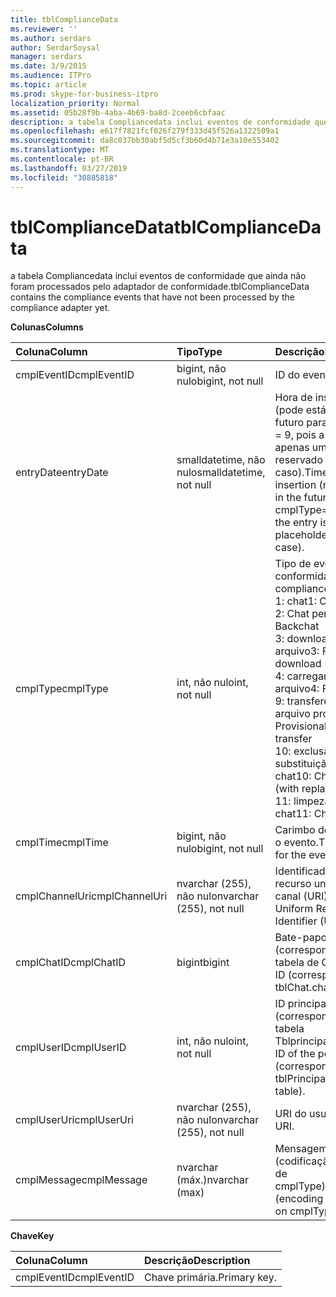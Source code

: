 ```yaml
---
title: tblComplianceData
ms.reviewer: ''
ms.author: serdars
author: SerdarSoysal
manager: serdars
ms.date: 3/9/2015
ms.audience: ITPro
ms.topic: article
ms.prod: skype-for-business-itpro
localization_priority: Normal
ms.assetid: 05b28f9b-4aba-4b69-ba8d-2ceeb6cbfaac
description: a tabela Compliancedata inclui eventos de conformidade que ainda não foram processados pelo adaptador de conformidade.
ms.openlocfilehash: e617f7821fcf026f279f333d45f526a1322509a1
ms.sourcegitcommit: da8c037bb30abf5d5cf3b60d4b71e3a10e553402
ms.translationtype: MT
ms.contentlocale: pt-BR
ms.lasthandoff: 03/27/2019
ms.locfileid: "30885818"
---
```

# <a name="tblcompliancedata"></a><span data-ttu-id="e5f2d-103">tblComplianceData</span><span class="sxs-lookup"><span data-stu-id="e5f2d-103">tblComplianceData</span></span>
 
<span data-ttu-id="e5f2d-104">a tabela Compliancedata inclui eventos de conformidade que ainda não foram processados pelo adaptador de conformidade.</span><span class="sxs-lookup"><span data-stu-id="e5f2d-104">tblComplianceData contains the compliance events that have not been processed by the compliance adapter yet.</span></span>
  
<span data-ttu-id="e5f2d-105">**Colunas**</span><span class="sxs-lookup"><span data-stu-id="e5f2d-105">**Columns**</span></span>

|<span data-ttu-id="e5f2d-106">**Coluna**</span><span class="sxs-lookup"><span data-stu-id="e5f2d-106">**Column**</span></span>|<span data-ttu-id="e5f2d-107">**Tipo**</span><span class="sxs-lookup"><span data-stu-id="e5f2d-107">**Type**</span></span>|<span data-ttu-id="e5f2d-108">**Descrição**</span><span class="sxs-lookup"><span data-stu-id="e5f2d-108">**Description**</span></span>|
|:-----|:-----|:-----|
|<span data-ttu-id="e5f2d-109">cmplEventID</span><span class="sxs-lookup"><span data-stu-id="e5f2d-109">cmplEventID</span></span>  <br/> |<span data-ttu-id="e5f2d-110">bigint, não nulo</span><span class="sxs-lookup"><span data-stu-id="e5f2d-110">bigint, not null</span></span>  <br/> |<span data-ttu-id="e5f2d-111">ID do evento.</span><span class="sxs-lookup"><span data-stu-id="e5f2d-111">Event ID.</span></span>  <br/> |
|<span data-ttu-id="e5f2d-112">entryDate</span><span class="sxs-lookup"><span data-stu-id="e5f2d-112">entryDate</span></span>  <br/> |<span data-ttu-id="e5f2d-113">smalldatetime, não nulo</span><span class="sxs-lookup"><span data-stu-id="e5f2d-113">smalldatetime, not null</span></span>  <br/> |<span data-ttu-id="e5f2d-114">Hora de inserção (pode está longe no futuro para cmplType = 9, pois a entrada é apenas um espaço reservado neste caso).</span><span class="sxs-lookup"><span data-stu-id="e5f2d-114">Time of insertion (may be far in the future for cmplType=9 because the entry is just a placeholder in that case).</span></span>  <br/> |
|<span data-ttu-id="e5f2d-115">cmplType</span><span class="sxs-lookup"><span data-stu-id="e5f2d-115">cmplType</span></span>  <br/> |<span data-ttu-id="e5f2d-116">int, não nulo</span><span class="sxs-lookup"><span data-stu-id="e5f2d-116">int, not null</span></span>  <br/> | <span data-ttu-id="e5f2d-117">Tipo de evento de conformidade:</span><span class="sxs-lookup"><span data-stu-id="e5f2d-117">Type of compliance event:</span></span> <br/>  <span data-ttu-id="e5f2d-118">1: chat</span><span class="sxs-lookup"><span data-stu-id="e5f2d-118">1: Chat</span></span> <br/>  <span data-ttu-id="e5f2d-119">2: Chat persistente</span><span class="sxs-lookup"><span data-stu-id="e5f2d-119">2: Backchat</span></span> <br/>  <span data-ttu-id="e5f2d-120">3: download de arquivo</span><span class="sxs-lookup"><span data-stu-id="e5f2d-120">3: File download</span></span> <br/>  <span data-ttu-id="e5f2d-121">4: carregamento de arquivo</span><span class="sxs-lookup"><span data-stu-id="e5f2d-121">4: File upload</span></span> <br/>  <span data-ttu-id="e5f2d-122">9: transferência de arquivo provisional</span><span class="sxs-lookup"><span data-stu-id="e5f2d-122">9: Provisional file transfer</span></span> <br/>  <span data-ttu-id="e5f2d-123">10: exclusão (com substituição) de chat</span><span class="sxs-lookup"><span data-stu-id="e5f2d-123">10: Chat deletion (with replace)</span></span> <br/>  <span data-ttu-id="e5f2d-124">11: limpeza de chat</span><span class="sxs-lookup"><span data-stu-id="e5f2d-124">11: Chat purging</span></span> <br/> |
|<span data-ttu-id="e5f2d-125">cmplTime</span><span class="sxs-lookup"><span data-stu-id="e5f2d-125">cmplTime</span></span>  <br/> |<span data-ttu-id="e5f2d-126">bigint, não nulo</span><span class="sxs-lookup"><span data-stu-id="e5f2d-126">bigint, not null</span></span>  <br/> |<span data-ttu-id="e5f2d-127">Carimbo de hora para o evento.</span><span class="sxs-lookup"><span data-stu-id="e5f2d-127">Time stamp for the event.</span></span>  <br/> |
|<span data-ttu-id="e5f2d-128">cmplChannelUri</span><span class="sxs-lookup"><span data-stu-id="e5f2d-128">cmplChannelUri</span></span>  <br/> |<span data-ttu-id="e5f2d-129">nvarchar (255), não nulo</span><span class="sxs-lookup"><span data-stu-id="e5f2d-129">nvarchar (255), not null</span></span>  <br/> |<span data-ttu-id="e5f2d-130">Identificador de recurso uniforme do canal (URI).</span><span class="sxs-lookup"><span data-stu-id="e5f2d-130">Channel Uniform Resource Identifier (URI).</span></span>  <br/> |
|<span data-ttu-id="e5f2d-131">cmplChatID</span><span class="sxs-lookup"><span data-stu-id="e5f2d-131">cmplChatID</span></span>  <br/> |<span data-ttu-id="e5f2d-132">bigint</span><span class="sxs-lookup"><span data-stu-id="e5f2d-132">bigint</span></span>  <br/> |<span data-ttu-id="e5f2d-133">Bate-papo ID (correspondendo à tabela de Chatid).</span><span class="sxs-lookup"><span data-stu-id="e5f2d-133">Chat ID (corresponding to tblChat.chatId table).</span></span>  <br/> |
|<span data-ttu-id="e5f2d-134">cmplUserID</span><span class="sxs-lookup"><span data-stu-id="e5f2d-134">cmplUserID</span></span>  <br/> |<span data-ttu-id="e5f2d-135">int, não nulo</span><span class="sxs-lookup"><span data-stu-id="e5f2d-135">int, not null</span></span>  <br/> |<span data-ttu-id="e5f2d-136">ID principal do pôster (correspondendo à tabela Tblprincipal).</span><span class="sxs-lookup"><span data-stu-id="e5f2d-136">Principal ID of the poster (corresponding to tblPrincipal.prinID table).</span></span>  <br/> |
|<span data-ttu-id="e5f2d-137">cmplUserUri</span><span class="sxs-lookup"><span data-stu-id="e5f2d-137">cmplUserUri</span></span>  <br/> |<span data-ttu-id="e5f2d-138">nvarchar (255), não nulo</span><span class="sxs-lookup"><span data-stu-id="e5f2d-138">nvarchar (255), not null</span></span>  <br/> |<span data-ttu-id="e5f2d-139">URI do usuário.</span><span class="sxs-lookup"><span data-stu-id="e5f2d-139">User URI.</span></span>  <br/> |
|<span data-ttu-id="e5f2d-140">cmplMessage</span><span class="sxs-lookup"><span data-stu-id="e5f2d-140">cmplMessage</span></span>  <br/> |<span data-ttu-id="e5f2d-141">nvarchar (máx.)</span><span class="sxs-lookup"><span data-stu-id="e5f2d-141">nvarchar (max)</span></span>  <br/> |<span data-ttu-id="e5f2d-142">Mensagem (codificação depende de cmplType).</span><span class="sxs-lookup"><span data-stu-id="e5f2d-142">Message (encoding depends on cmplType).</span></span>  <br/> |
   
<span data-ttu-id="e5f2d-143">**Chave**</span><span class="sxs-lookup"><span data-stu-id="e5f2d-143">**Key**</span></span>

|<span data-ttu-id="e5f2d-144">**Coluna**</span><span class="sxs-lookup"><span data-stu-id="e5f2d-144">**Column**</span></span>|<span data-ttu-id="e5f2d-145">**Descrição**</span><span class="sxs-lookup"><span data-stu-id="e5f2d-145">**Description**</span></span>|
|:-----|:-----|
|<span data-ttu-id="e5f2d-146">cmplEventID</span><span class="sxs-lookup"><span data-stu-id="e5f2d-146">cmplEventID</span></span>  <br/> |<span data-ttu-id="e5f2d-147">Chave primária.</span><span class="sxs-lookup"><span data-stu-id="e5f2d-147">Primary key.</span></span>  <br/> |
   

